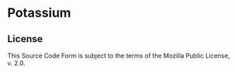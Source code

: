 # Potassium

## License

This Source Code Form is subject to the terms of the Mozilla Public License, v. 2.0.

